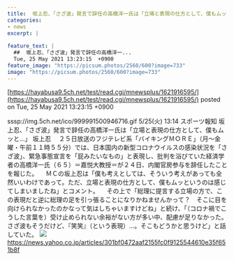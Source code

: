 ```yaml
---
title:  坂上忍、「さざ波」発言で辞任の高橋洋一氏は「立場と表現の仕方として、僕もムッと…」  
categories:
- news
excerpt: |
  
feature_text: |
  ##  坂上忍、「さざ波」発言で辞任の高橋洋一...
  Tue, 25 May 2021 13:23:15  +0900
feature_image: "https://picsum.photos/2560/600?image=733"
image: "https://picsum.photos/2560/600?image=733"
---
```


[https://hayabusa9.5ch.net/test/read.cgi/mnewsplus/1621916595/](https://hayabusa9.5ch.net/test/read.cgi/mnewsplus/1621916595/)
posted on Tue, 25 May 2021 13:23:15  +0900

<!--more-->

sssp://img.5ch.net/ico/999991500946716.gif 5/25(火) 13:14 スポーツ報知 坂上忍、「さざ波」発言で辞任の高橋洋一氏は「立場と表現の仕方として、僕もムッと…」 坂上忍 　２５日放送のフジテレビ系「バイキングＭＯＲＥ」（月〜金曜・午前１１時５５分）では、日本国内の新型コロナウイルスの感染状況を「さざ波」、緊急事態宣言を「屁みたいなもの」と表現し、批判を浴びていた経済学者の高橋洋一氏（６５）＝嘉悦大教授＝が２４日、内閣官房参与を辞任したことを報じた。 　ＭＣの坂上忍は「僕も考えとしては、そういう考えがあっても全然いいわけであって。ただ、立場と表現の仕方として、僕もムッというのは感じてしまいましたね」とコメント。 　その上で「総理に提言する立場の方で、この表現だと逆に総理の足を引っ張ることになりかねませんかって？　そこに目を向けられなかったのかなって気はしちゃいますけどね」と続け、「（コロナ禍でこうした言葉を）受け止められない余裕がない方が多い中、配慮が足りなかった。さざ波もそうだけど、『笑笑』（という表現）…。そこもどうかと思うけど」と話していた。 ![](https://amd-pctr.c.yimg.jp/r/iwiz-amd/20210525-05251058-sph-000-1-view.jpg) https://news.yahoo.co.jp/articles/301bf0472aaf2155fc0f9125544610e35f651b8f
